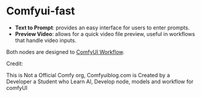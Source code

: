 # Comfyui-fast

- **Text to Prompt**: provides an easy interface for users to enter prompts.
- **Preview Video**: allows for a quick video file preview, useful in workflows that handle video inputs.

Both nodes are designed to [ComfyUI Workflow](https://comfyuiblog.com/category/workflows/).

Credit:

This is Not a Official Comfy org, Comfyuiblog.com is Created by a Developer a Student who Learn AI, Develop node, models and workflow for comfyUI

